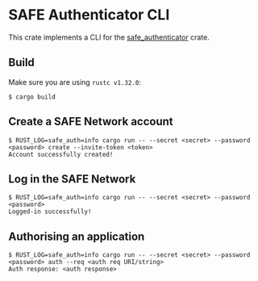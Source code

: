 # SAFE Authenticator CLI

This crate implements a CLI for the [safe_authenticator](https://github.com/maidsafe/safe_client_libs/tree/master/safe_authenticator) crate.

## Build

Make sure you are using `rustc v1.32.0`:
```
$ cargo build
```

## Create a SAFE Network account

```
$ RUST_LOG=safe_auth=info cargo run -- --secret <secret> --password <password> create --invite-token <token>
Account successfully created!
```

## Log in the SAFE Network

```
$ RUST_LOG=safe_auth=info cargo run -- --secret <secret> --password <password>
Logged-in successfully!
```

## Authorising an application

```
$ RUST_LOG=safe_auth=info cargo run -- --secret <secret> --password <password> auth --req <auth req URI/string>
Auth response: <auth response>
```
